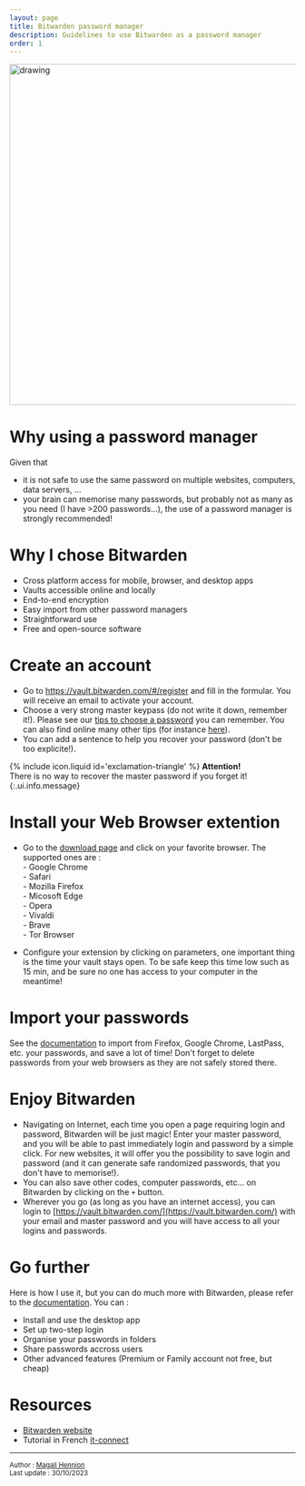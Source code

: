 ```yaml
---
layout: page
title: Bitwarden password manager
description: Guidelines to use Bitwarden as a password manager
order: 1
---
```


<img src="{{site.baseurl}}/images/banner.png" alt="drawing" width="600"/>

# Why using a password manager
Given that
- it is not safe to use the same password on multiple websites, computers, data servers, ...
- your brain can memorise many passwords, but probably not as many as you need (I have >200 passwords...), 
the use of a password manager is strongly recommended! 

# Why I chose Bitwarden
- Cross platform access for mobile, browser, and desktop apps
- Vaults accessible online and locally
- End-to-end encryption
- Easy import from other password managers
- Straightforward use
- Free and open-source software


# Create an account
- Go to https://vault.bitwarden.com/#/register and fill in the formular. You will receive an email to activate your account. 
- Choose a very strong master keypass (do not write it down, remember it!). Please see our [tips to choose a password]({{site.baseurl}}/guidelines/password/#/guidelines) you can remember. You can also find online many other tips (for instance [here](https://www.howtogeek.com/195430/how-to-create-a-strong-password-and-remember-it/)). 
- You can add a sentence to help you recover your password (don't be too explicite!). 

<span>{% include icon.liquid id='exclamation-triangle' %} <b>Attention!</b></span><br> There is no way to recover the master password if you forget it!
{:.ui.info.message}

# Install your Web Browser extention
- Go to the [download page](https://bitwarden.com/download/) and click on your favorite browser.
The supported ones are :  
        - Google Chrome  
        - Safari  
        - Mozilla Firefox  
        - Micosoft Edge  
        - Opera  
        - Vivaldi  
        - Brave  
        - Tor Browser  

- Configure your extension by clicking on parameters, one important thing is the time your vault stays open. To be safe keep this time low such as 15 min, and be sure no one has access to your computer in the meantime! 

# Import your passwords
See the [documentation](https://bitwarden.com/help/import-data/) to import from Firefox, Google Chrome, LastPass, etc. your passwords, and save a lot of time! 
Don't forget to delete passwords from your web browsers as they are not safely stored there. 

# Enjoy Bitwarden
- Navigating on Internet, each time you open a page requiring login and password, Bitwarden will be just magic! Enter your master password, and you will be able to past immediately login and password by a simple click. For new websites, it will offer you the possibility to save login and password (and it can generate safe randomized passwords, that you don't have to memorise!).  
- You can also save other codes, computer passwords, etc... on Bitwarden by clicking on the `+` button. 
- Wherever you go (as long as you have an internet access), you can login to [https://vault.bitwarden.com/](https://vault.bitwarden.com/) with your email and master password and you will have access to all your logins and passwords.

# Go further
Here is how I use it, but you can do much more with Bitwarden, please refer to the [documentation](https://bitwarden.com/help/). You can : 
- Install and use the desktop app
- Set up two-step login
- Organise your passwords in folders
- Share passwords accross users 
- Other advanced features (Premium or Family account not free, but cheap)

# Resources
- [Bitwarden website](https://bitwarden.com)
- Tutorial in French [it-connect](https://www.it-connect.fr/comment-gerer-ses-mots-de-passe-avec-bitwarden/)


---
<small>Author : [Magali Hennion](mailto:magali.hennion@cnrs.fr)  
Last update : 30/10/2023</small>